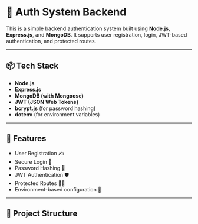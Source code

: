 # 🔐 Auth System Backend

This is a simple backend authentication system built using **Node.js**, **Express.js**, and **MongoDB**. It supports user registration, login, JWT-based authentication, and protected routes.

---

## 📦 Tech Stack

- **Node.js**
- **Express.js**
- **MongoDB (with Mongoose)**
- **JWT (JSON Web Tokens)**
- **bcrypt.js** (for password hashing)
- **dotenv** (for environment variables)

---

## 🚀 Features

- User Registration ✍️
- Secure Login 🔐
- Password Hashing 🔑
- JWT Authentication 🛡️
- Protected Routes 🕵️‍♂️
- Environment-based configuration 📁

---

## 📁 Project Structure

